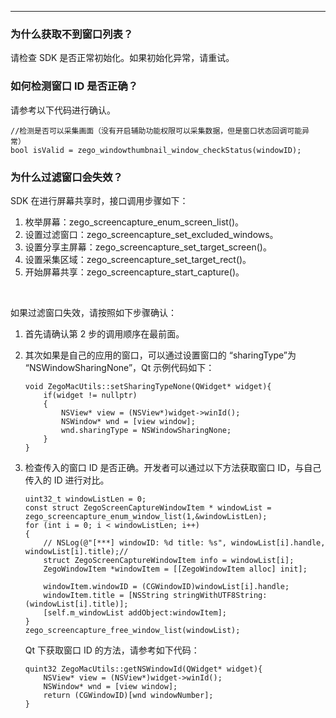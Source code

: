 <Title>如何解决 macOS 窗口相关问题?</Title>


---

### 为什么获取不到窗口列表？

请检查 SDK 是否正常初始化。如果初始化异常，请重试。

### 如何检测窗口 ID 是否正确？

请参考以下代码进行确认。

```objc
//检测是否可以采集画面（没有开启辅助功能权限可以采集数据，但是窗口状态回调可能异常） 
bool isValid = zego_windowthumbnail_window_checkStatus(windowID);
```

### 为什么过滤窗口会失效？

SDK 在进行屏幕共享时，接口调用步骤如下：
1. 枚举屏幕：zego_screencapture_enum_screen_list()。
2. 设置过滤窗口：zego_screencapture_set_excluded_windows。
3. 设置分享主屏幕：zego_screencapture_set_target_screen()。
4. 设置采集区域：zego_screencapture_set_target_rect()。
5. 开始屏幕共享：zego_screencapture_start_capture()。

<br/>

如果过滤窗口失效，请按照如下步骤确认：

1. 首先请确认第 2 步的调用顺序在最前面。
2. 其次如果是自己的应用的窗口，可以通过设置窗口的 “sharingType”为 “NSWindowSharingNone”，Qt 示例代码如下：

    ```objc
    void ZegoMacUtils::setSharingTypeNone(QWidget* widget){    
        if(widget != nullptr)    
        {        
            NSView* view = (NSView*)widget->winId();        
            NSWindow* wnd = [view window];            
            wnd.sharingType = NSWindowSharingNone;    
        }
    }

3. 检查传入的窗口 ID 是否正确。开发者可以通过以下方法获取窗口 ID，与自己传入的 ID 进行对比。

    ```objc
    uint32_t windowListLen = 0;    
    const struct ZegoScreenCaptureWindowItem * windowList = zego_screencapture_enum_window_list(1,&windowListLen);    
    for (int i = 0; i < windowListLen; i++)    
    {        
        // NSLog(@"[***] windowID: %d title: %s", windowList[i].handle, windowList[i].title);//        
        struct ZegoScreenCaptureWindowItem info = windowList[i];        
        ZegoWindowItem *windowItem = [[ZegoWindowItem alloc] init];        
        windowItem.windowID = (CGWindowID)windowList[i].handle;        
        windowItem.title = [NSString stringWithUTF8String:(windowList[i].title)];                
        [self.m_windowList addObject:windowItem];    
    }    
    zego_screencapture_free_window_list(windowList);
    ```

    Qt 下获取窗口 ID 的方法，请参考如下代码：
    ```objc
    quint32 ZegoMacUtils::getNSWindowId(QWidget* widget){    
        NSView* view = (NSView*)widget->winId();    
        NSWindow* wnd = [view window];        
        return (CGWindowID)[wnd windowNumber];
    } 
    ```


